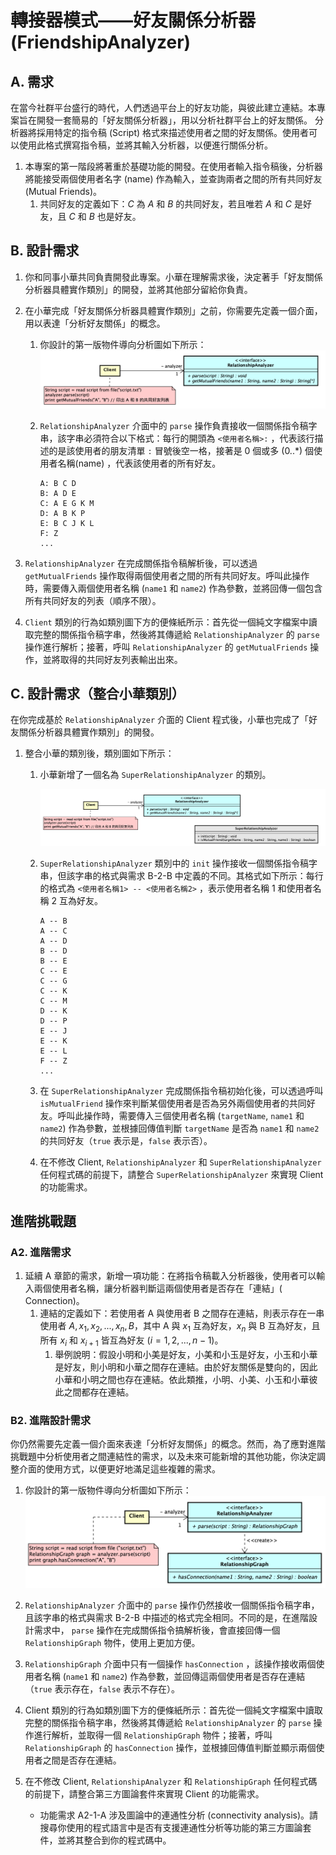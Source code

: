 # 轉接器模式——好友關係分析器(FriendshipAnalyzer)

## A. 需求

在當今社群平台盛行的時代，人們透過平台上的好友功能，與彼此建立連結。本專案旨在開發一套簡易的「好友關係分析器」，用以分析社群平台上的好友關係。
分析器將採用特定的指令稿 (Script) 格式來描述使用者之間的好友關係。使用者可以使用此格式撰寫指令稿，並將其輸入分析器，以便進行關係分析。

1. 本專案的第一階段將著重於基礎功能的開發。在使用者輸入指令稿後，分析器將能接受兩個使用者名字 (name)
   作為輸入，並查詢兩者之間的所有共同好友 (Mutual Friends)。
    1. 共同好友的定義如下：$C$ 為 $A$ 和 $B$ 的共同好友，若且唯若 $A$ 和 $C$ 是好友，且 $C$  和 $B$ 也是好友。

## B. 設計需求

1. 你和同事小華共同負責開發此專案。小華在理解需求後，決定著手「好友關係分析器具體實作類別」的開發，並將其他部分留給你負責。

2. 在小華完成「好友關係分析器具體實作類別」之前，你需要先定義一個介面，用以表達「分析好友關係」的概念。

    1. 你設計的第一版物件導向分析圖如下所示：
       ![c4m7-1](Documents/c4m7-1.png)
    2. `RelationshipAnalyzer` 介面中的 `parse` 操作負責接收一個關係指令稿字串，該字串必須符合以下格式：每行的開頭為
       `<使用者名稱>:` ，代表該行描述的是該使用者的朋友清單 `:` 冒號後空一格，接著是 0 個或多 (0..*) 個使用者名稱(name)
       ，代表該使用者的所有好友。

        ```plaintext
       A: B C D
       B: A D E
       C: A E G K M
       D: A B K P
       E: B C J K L
       F: Z
       ...
3. `RelationshipAnalyzer` 在完成關係指令稿解析後，可以透過 `getMutualFriends`
   操作取得兩個使用者之間的所有共同好友。呼叫此操作時，需要傳入兩個使用者名稱 (`name1` 和 `name2`)
   作為參數，並將回傳一個包含所有共同好友的列表（順序不限）。
4. `Client` 類別的行為如類別圖下方的便條紙所示：首先從一個純文字檔案中讀取完整的關係指令稿字串，然後將其傳遞給
   `RelationshipAnalyzer` 的 `parse` 操作進行解析；接著，呼叫 `RelationshipAnalyzer` 的 `getMutualFriends`
   操作，並將取得的共同好友列表輸出出來。

## C. 設計需求（整合小華類別）

在你完成基於 `RelationshipAnalyzer` 介面的 Client 程式後，小華也完成了「好友關係分析器具體實作類別」的開發。

1. 整合小華的類別後，類別圖如下所示：

    1. 小華新增了一個名為 `SuperRelationshipAnalyzer` 的類別。

       ![c4m7-2](Documents/c4m7-2.png)

    2. `SuperRelationshipAnalyzer` 類別中的 `init` 操作接收一個關係指令稿字串，但該字串的格式與需求 B-2-B
       中定義的不同。其格式如下所示：每行的格式為 `<使用者名稱1> -- <使用者名稱2>` ，表示使用者名稱 1 和使用者名稱 2 互為好友。

         ```plaintext
         A -- B
         A -- C
         A -- D
         B -- D
         B -- E
         C -- E
         C -- G
         C -- K
         C -- M
         D -- K
         D -- P
         E -- J
         E -- K
         E -- L
         F -- Z
         ...
         ````
    3. 在 `SuperRelationshipAnalyzer` 完成關係指令稿初始化後，可以透過呼叫 `isMutualFriend`
       操作來判斷某個使用者是否為另外兩個使用者的共同好友。呼叫此操作時，需要傳入三個使用者名稱 (`targetName`, `name1` 和
       `name2`) 作為參數，並根據回傳值判斷 `targetName` 是否為 `name1` 和 `name2` 的共同好友（`true` 表示是，`false` 表示否）。
    4. 在不修改 Client, `RelationshipAnalyzer` 和 `SuperRelationshipAnalyzer` 任何程式碼的前提下，請整合
       `SuperRelationshipAnalyzer` 來實現 Client 的功能需求。

## 進階挑戰題

### A2. 進階需求

1. 延續 A
   章節的需求，新增一項功能：在將指令稿載入分析器後，使用者可以輸入兩個使用者名稱，讓分析器判斷這兩個使用者是否存在「連結」(
   Connection)。
    1. 連結的定義如下：若使用者 A 與使用者 B 之間存在連結，則表示存在一串使用者 $A, x_1, x_2, ..., x_n, B$，其中 A 與 $x_1$
       互為好友，$x_n$ 與 B 互為好友，且所有 $x_i$ 和 $x_{i+1}$ 皆互為好友 ($i = 1, 2, ..., n-1$)。
        1. 舉例說明：假設小明和小美是好友，小美和小玉是好友，小玉和小華是好友，則小明和小華之間存在連結。由於好友關係是雙向的，因此小華和小明之間也存在連結。依此類推，小明、小美、小玉和小華彼此之間都存在連結。

### B2. 進階設計需求

你仍然需要先定義一個介面來表達「分析好友關係」的概念。然而，為了應對進階挑戰題中分析使用者之間連結性的需求，以及未來可能新增的其他功能，你決定調整介面的使用方式，以便更好地滿足這些複雜的需求。

1. 你設計的第一版物件導向分析圖如下所示：
   ![c4m7-3](Documents/c4m7-3.png)

2. `RelationshipAnalyzer` 介面中的 `parse` 操作仍然接收一個關係指令稿字串，且該字串的格式與需求 B-2-B
   中描述的格式完全相同。不同的是，在進階設計需求中， `parse` 操作在完成關係指令搞解析後，會直接回傳一個
   `RelationshipGraph`
   物件，使用上更加方便。

3. `RelationshipGraph` 介面中只有一個操作 `hasConnection` ，該操作接收兩個使用者名稱 (`name1` 和 `name2`)
   作為參數，並回傳這兩個使用者是否存在連結（`true`
   表示存在，`false` 表示不存在）。

4. Client 類別的行為如類別圖下方的便條紙所示：首先從一個純文字檔案中讀取完整的關係指令稿字串，然後將其傳遞給
   `RelationshipAnalyzer` 的 `parse`
   操作進行解析，並取得一個 `RelationshipGraph` 物件；接著，呼叫 `RelationshipGraph` 的 `hasConnection`
   操作，並根據回傳值判斷並顯示兩個使用者之間是否存在連結。

5. 在不修改 Client, `RelationshipAnalyzer` 和 `RelationshipGraph` 任何程式碼的前提下，請整合第三方圖論套件來實現 Client
   的功能需求。

    - 功能需求 A2-1-A 涉及圖論中的連通性分析 (connectivity analysis)。請搜尋你使用的程式語言中是否有支援連通性分析等功能的第三方圖論套件，並將其整合到你的程式碼中。










